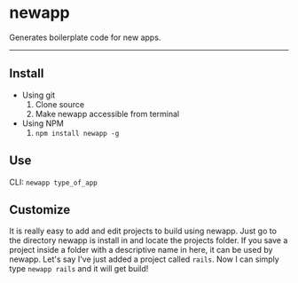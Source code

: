 # newapp

Generates boilerplate code for new apps.

---

## Install
* Using git
  1. Clone source
  2. Make newapp accessible from terminal
* Using NPM
  1. `npm install newapp -g`

## Use
CLI: `newapp type_of_app`

## Customize
It is really easy to add and edit projects to build using newapp. Just go to the directory newapp is install in and locate the projects folder. If you save a project inside a folder with a descriptive name in here, it can be used by newapp. Let's say I've just added a project called `rails`. Now I can simply type `newapp rails` and it will get build!